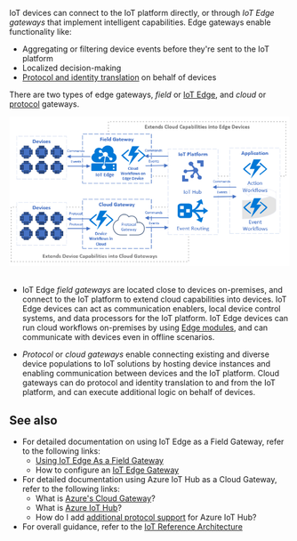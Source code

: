 


IoT devices can connect to the IoT platform directly, or through *IoT Edge gateways* that implement intelligent capabilities. Edge gateways enable functionality like:
- Aggregating or filtering device events before they're sent to the IoT platform
- Localized decision-making
- [Protocol and identity translation](/azure/iot-edge/iot-edge-as-gateway) on behalf of devices

There are two types of edge gateways, *field* or [IoT Edge](/azure/iot-edge/iot-edge-as-gateway), and *cloud* or [protocol](/azure/iot-hub/iot-hub-protocol-gateway) gateways.

![A diagram illustrating the flow of events, commands, and protocols as they are routed through a field or cloud edge gateway to the Azure IoT Platform.](media/field-edge-gateways.png) 

- IoT Edge *field gateways* are located close to devices on-premises, and connect to the IoT platform to extend cloud capabilities into devices. IoT Edge devices can act as communication enablers, local device control systems, and data processors for the IoT platform. IoT Edge devices can run cloud workflows on-premises by using [Edge modules](/azure/iot-edge/iot-edge-modules), and can communicate with devices even in offline scenarios.

- *Protocol* or *cloud gateways* enable connecting existing and diverse device populations to IoT solutions by hosting device instances and enabling communication between devices and the IoT platform. Cloud gateways can do protocol and identity translation to and from the IoT platform, and can execute additional logic on behalf of devices.

## See also
- For detailed documentation on using IoT Edge as a Field Gateway, refer to the following links:
    - [Using IoT Edge As a Field Gateway](https://docs.microsoft.com/en-us/azure/iot-edge/iot-edge-as-gateway?view=iotedge-2018-06)
    - How to configure an [IoT Edge Gateway](https://docs.microsoft.com/en-us/azure/iot-edge/how-to-create-transparent-gateway?view=iotedge-2018-06)
- For detailed documentation using Azure IoT Hub as a Cloud Gateway, refer to the following links:
	- What is [Azure's Cloud Gateway](https://docs.microsoft.com/en-us/azure/architecture/guide/iiot-guidance/iiot-architecture#cloud-gateway)?
	- What is [Azure IoT Hub](https://docs.microsoft.com/en-us/azure/iot-hub/about-iot-hub)?
	- How do I add [additional protocol support](https://docs.microsoft.com/en-us/azure/iot-hub/iot-hub-protocol-gateway) for Azure IoT Hub?
- For overall guidance, refer to the [IoT Reference Architecture](..\..\reference-architectures/iot.yml)